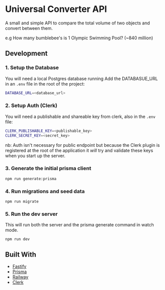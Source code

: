 # Universal Converter API

A small and simple API to compare the total volume of two objects and convert between them.

e.g How many bumblebee's is 1 Olympic Swimming Pool? (~840 million)

## Development

### 1. Setup the Database

You will need a local Postgres database running
Add the DATABASUE_URL in an `.env` file in the root of the project:

```bash
DATABASE_URL=<database_url>
```

### 2. Setup Auth (Clerk)

You will need a publishable and shareable key from clerk, also in the `.env` file:

```bash
CLERK_PUBLISHABLE_KEY=<publishable_key>
CLERK_SECRET_KEY=<secret_key>
```

nb: Auth isn't necessary for public endpoint but because the Clerk plugin is registered at the root of the application it _will_ try and validate these keys when you start up the server.

### 3. Generate the initial prisma client

```shellscript
npm run generate:prisma
```

### 4. Run migrations and seed data

```shellscript
npm run migrate
```

### 5. Run the dev server

This will run both the server and the prisma generate command in watch mode.

```shellscript
npm run dev
```

## Built With

- [Fastify](https://fastify.dev/)
- [Prisma](https://www.prisma.io/)
- [Railway](https://railway.app/)
- [Clerk](https://clerk.com/)
